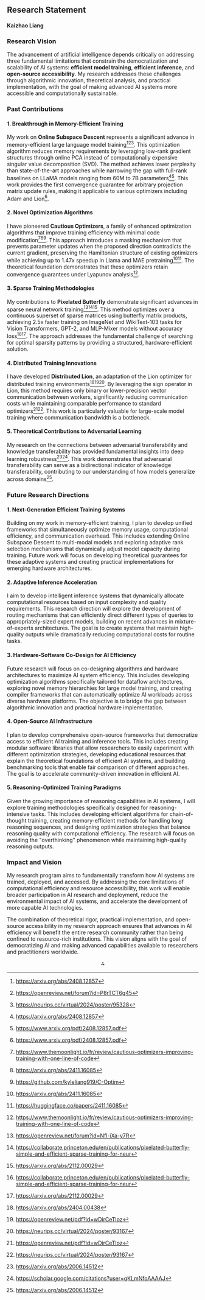 ## Research Statement

#### Kaizhao Liang

### Research Vision

The advancement of artificial intelligence depends critically on addressing three fundamental limitations that constrain the democratization and scalability of AI systems: **efficient model training**, **efficient inference**, and **open-source accessibility**. My research addresses these challenges through algorithmic innovation, theoretical analysis, and practical implementation, with the goal of making advanced AI systems more accessible and computationally sustainable.

### Past Contributions

#### 1. **Breakthrough in Memory-Efficient Training**

My work on **Online Subspace Descent** represents a significant advance in memory-efficient large language model training[^1][^2][^3]. This optimization algorithm reduces memory requirements by leveraging low-rank gradient structures through online PCA instead of computationally expensive singular value decomposition (SVD). The method achieves lower perplexity than state-of-the-art approaches while narrowing the gap with full-rank baselines on LLaMA models ranging from 60M to 7B parameters[^1][^4]. This work provides the first convergence guarantee for arbitrary projection matrix update rules, making it applicable to various optimizers including Adam and Lion[^4].

#### 2. **Novel Optimization Algorithms**

I have pioneered **Cautious Optimizers**, a family of enhanced optimization algorithms that improve training efficiency with minimal code modification[^5][^6][^7]. This approach introduces a masking mechanism that prevents parameter updates when the proposed direction contradicts the current gradient, preserving the Hamiltonian structure of existing optimizers while achieving up to 1.47x speedup in Llama and MAE pretraining[^6][^8]. The theoretical foundation demonstrates that these optimizers retain convergence guarantees under Lyapunov analysis[^5].

#### 3. **Sparse Training Methodologies**

My contributions to **Pixelated Butterfly** demonstrate significant advances in sparse neural network training[^9][^10][^11]. This method optimizes over a continuous superset of sparse matrices using butterfly matrix products, achieving 2.5x faster training on ImageNet and WikiText-103 tasks for Vision Transformers, GPT-2, and MLP-Mixer models without accuracy loss[^10][^11]. The approach addresses the fundamental challenge of searching for optimal sparsity patterns by providing a structured, hardware-efficient solution.

#### 4. **Distributed Training Innovations**

I have developed **Distributed Lion**, an adaptation of the Lion optimizer for distributed training environments[^12][^13][^14]. By leveraging the sign operator in Lion, this method requires only binary or lower-precision vector communication between workers, significantly reducing communication costs while maintaining comparable performance to standard optimizers[^13][^14]. This work is particularly valuable for large-scale model training where communication bandwidth is a bottleneck.

#### 5. **Theoretical Contributions to Adversarial Learning**

My research on the connections between adversarial transferability and knowledge transferability has provided fundamental insights into deep learning robustness[^15][^16]. This work demonstrates that adversarial transferability can serve as a bidirectional indicator of knowledge transferability, contributing to our understanding of how models generalize across domains[^15].

### Future Research Directions

#### 1. **Next-Generation Efficient Training Systems**

Building on my work in memory-efficient training, I plan to develop unified frameworks that simultaneously optimize memory usage, computational efficiency, and communication overhead. This includes extending Online Subspace Descent to multi-modal models and exploring adaptive rank selection mechanisms that dynamically adjust model capacity during training. Future work will focus on developing theoretical guarantees for these adaptive systems and creating practical implementations for emerging hardware architectures.

#### 2. **Adaptive Inference Acceleration**

I aim to develop intelligent inference systems that dynamically allocate computational resources based on input complexity and quality requirements. This research direction will explore the development of routing mechanisms that can efficiently direct different types of queries to appropriately-sized expert models, building on recent advances in mixture-of-experts architectures. The goal is to create systems that maintain high-quality outputs while dramatically reducing computational costs for routine tasks.

#### 3. **Hardware-Software Co-Design for AI Efficiency**

Future research will focus on co-designing algorithms and hardware architectures to maximize AI system efficiency. This includes developing optimization algorithms specifically tailored for dataflow architectures, exploring novel memory hierarchies for large model training, and creating compiler frameworks that can automatically optimize AI workloads across diverse hardware platforms. The objective is to bridge the gap between algorithmic innovation and practical hardware implementation.

#### 4. **Open-Source AI Infrastructure**

I plan to develop comprehensive open-source frameworks that democratize access to efficient AI training and inference tools. This includes creating modular software libraries that allow researchers to easily experiment with different optimization strategies, developing educational resources that explain the theoretical foundations of efficient AI systems, and building benchmarking tools that enable fair comparison of different approaches. The goal is to accelerate community-driven innovation in efficient AI.

#### 5. **Reasoning-Optimized Training Paradigms**

Given the growing importance of reasoning capabilities in AI systems, I will explore training methodologies specifically designed for reasoning-intensive tasks. This includes developing efficient algorithms for chain-of-thought training, creating memory-efficient methods for handling long reasoning sequences, and designing optimization strategies that balance reasoning quality with computational efficiency. The research will focus on avoiding the "overthinking" phenomenon while maintaining high-quality reasoning outputs.

### Impact and Vision

My research program aims to fundamentally transform how AI systems are trained, deployed, and accessed. By addressing the core limitations of computational efficiency and resource accessibility, this work will enable broader participation in AI research and deployment, reduce the environmental impact of AI systems, and accelerate the development of more capable AI technologies.

The combination of theoretical rigor, practical implementation, and open-source accessibility in my research approach ensures that advances in AI efficiency will benefit the entire research community rather than being confined to resource-rich institutions. This vision aligns with the goal of democratizing AI and making advanced capabilities available to researchers and practitioners worldwide.

<div style="text-align: center">⁂</div>

[^1]: https://arxiv.org/abs/2408.12857

[^2]: https://openreview.net/forum?id=P8rTCT6g45

[^3]: https://neurips.cc/virtual/2024/poster/95328

[^4]: https://www.arxiv.org/pdf/2408.12857.pdf

[^5]: https://www.themoonlight.io/fr/review/cautious-optimizers-improving-training-with-one-line-of-code

[^6]: https://arxiv.org/abs/2411.16085

[^7]: https://github.com/kyleliang919/C-Optim

[^8]: https://huggingface.co/papers/2411.16085

[^9]: https://openreview.net/forum?id=Nfl-iXa-y7R

[^10]: https://collaborate.princeton.edu/en/publications/pixelated-butterfly-simple-and-efficient-sparse-training-for-neur

[^11]: https://arxiv.org/abs/2112.00029

[^12]: https://arxiv.org/abs/2404.00438

[^13]: https://openreview.net/pdf?id=wDirCeTIoz

[^14]: https://neurips.cc/virtual/2024/poster/93167

[^15]: https://arxiv.org/abs/2006.14512

[^16]: https://scholar.google.com/citations?user=qKLmNfoAAAAJ

[^17]: https://dblp.org/pid/239/5146

[^18]: https://kaizhao.me

[^19]: https://aclanthology.org/people/k/kaizhao-liang/

[^20]: https://www.linkedin.com/posts/kaizhao-liang-427a42132_nvidias-ai-dreams-unplugged-dual-rack-activity-7248325290580434944-Qs2H

[^21]: https://paperswithcode.com/author/kaizhao-liang

[^22]: https://api.deepai.org/profile/kaizhao-liang

[^23]: https://www.linkedin.com/in/kaizhao-liang-427a42132

[^24]: https://x.com/kyleliang5

[^25]: https://openreview.net/profile?id=~Kaizhao_Liang1

[^26]: https://www.aimodels.fyi/author-profile/Kaizhao Liang-c7d0d684-4a94-42fe-91e5-5cb00a553abd

[^27]: https://x.com/kyleliang5?lang=en

[^28]: https://rosanneliu.com/dlctfs/dlct_220121.pdf

[^29]: https://research.ibm.com/publications/feature-optimization-for-constituent-parsing-via-neural-networks

[^30]: https://par.nsf.gov/biblio/10317987-pixelated-butterfly-simple-efficient-sparse-training-neural-network-models

[^31]: https://github.com/kyleliang919/Online-Subspace-Descent

[^32]: https://scholar.google.es/citations?user=qKLmNfoAAAAJ

[^33]: https://www.themoonlight.io/en/review/memory-efficient-llm-training-with-online-subspace-descent

[^34]: https://dl.acm.org/doi/10.5555/3666122.3668970

[^35]: https://www.aimodels.fyi/papers/arxiv/memory-efficient-llm-training-online-subspace-descent

[^36]: https://dl.acm.org/doi/10.5555/3737916.3739970

[^37]: https://aclanthology.org/Q16-1014.pdf

[^38]: https://openreview.net/forum?id=TIhiFqGOYC

[^39]: https://github.com/kyleliang919

[^40]: https://arxiv.org/html/2503.16419v1

[^41]: https://arxiv.org/pdf/2503.16419.pdf

[^42]: https://iclr.cc/virtual/2025/workshop/23968

[^43]: https://www.linkedin.com/posts/kaizhao-liang-427a42132_now-do-gpt4o-plz-with-open-weights-we-activity-7282828639576961024-pYhu

[^44]: https://neurips.cc/virtual/2024/poster/93662

[^45]: https://arxiv.org/abs/2505.20643

[^46]: https://www.linkedin.com/posts/kaizhao-liang-427a42132_openai-sambanovaai-activity-7250906775384645632-lxf4

[^47]: https://dl.acm.org/doi/10.1145/3712701

[^48]: https://arxiv.org/html/2405.07518v1

[^49]: https://twitter.com/KyleLiang5/with_replies

[^50]: https://www.themoonlight.io/de/review/cautious-optimizers-improving-training-with-one-line-of-code

[^51]: https://arxiv.org/html/2502.16804v1

[^52]: https://www.aimodels.fyi/papers/arxiv/cautious-optimizers-improving-training-one-line-code

[^53]: https://openaccess.thecvf.com/content/WACV2024W/LLVM-AD/papers/Cui_A_Survey_on_Multimodal_Large_Language_Models_for_Autonomous_Driving_WACVW_2024_paper.pdf

[^54]: https://pediamedai.com/team/

[^55]: https://powerdrill.ai/discover/discover-Cautious-Optimizers-Improving-cm40dj76u1fgb0176a66u2hby

[^56]: https://kaizhao.net/publications/cibm2025nexpr.pdf

[^57]: https://dl.acm.org/doi/abs/10.1145/3719290

[^58]: http://kaizhao.me/kaizhao_cv.pdf

[^59]: https://escholarship.org/content/qt8h24z01x/qt8h24z01x.pdf?t=qnl90g

[^60]: https://arxiv.org/abs/2502.12344

[^61]: https://aclanthology.org/P15-5006/

[^62]: https://www.mdpi.com/2079-9268/15/1/15

[^63]: https://www.linkedin.com/posts/kaizhao-liang-427a42132_the-cycle-has-been-completed-httpslnkdin-activity-7288212094166937600-MEQZ

[^64]: https://arxiv.org/html/2403.18702v2

[^65]: https://weiya711.github.io/publications/plarch2023.pdf

[^66]: https://chatpaper.com/de/paper/5010

[^67]: https://dl.acm.org/doi/10.1145/3694715.3695955

[^68]: https://dl.acm.org/doi/10.5555/3737916.3738499
